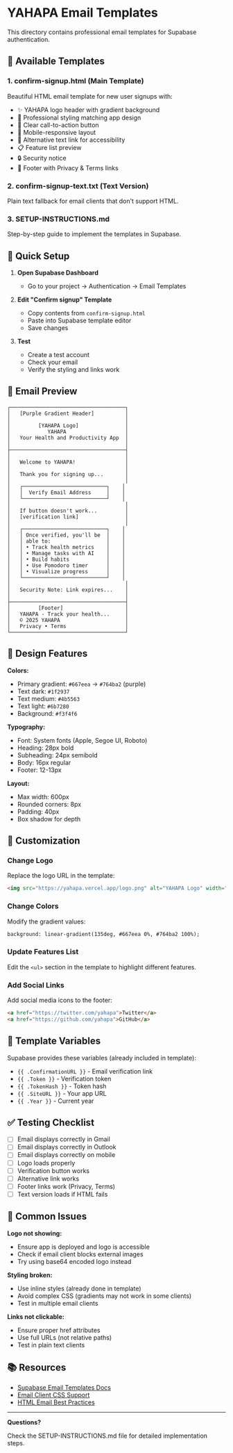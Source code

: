 # YAHAPA Email Templates

This directory contains professional email templates for Supabase authentication.

## 📧 Available Templates

### 1. **confirm-signup.html** (Main Template)
Beautiful HTML email template for new user signups with:
- ✨ YAHAPA logo header with gradient background
- 🎨 Professional styling matching app design
- 🔘 Clear call-to-action button
- 📱 Mobile-responsive layout
- 🔗 Alternative text link for accessibility
- 📋 Feature list preview
- 🔒 Security notice
- 🔗 Footer with Privacy & Terms links

### 2. **confirm-signup-text.txt** (Text Version)
Plain text fallback for email clients that don't support HTML.

### 3. **SETUP-INSTRUCTIONS.md**
Step-by-step guide to implement the templates in Supabase.

## 🚀 Quick Setup

1. **Open Supabase Dashboard**
   - Go to your project → Authentication → Email Templates

2. **Edit "Confirm signup" Template**
   - Copy contents from `confirm-signup.html`
   - Paste into Supabase template editor
   - Save changes

3. **Test**
   - Create a test account
   - Check your email
   - Verify the styling and links work

## 🎨 Email Preview

```
┌─────────────────────────────────────┐
│   [Purple Gradient Header]          │
│                                     │
│         [YAHAPA Logo]               │
│            YAHAPA                   │
│   Your Health and Productivity App  │
│                                     │
├─────────────────────────────────────┤
│                                     │
│   Welcome to YAHAPA!                │
│                                     │
│   Thank you for signing up...       │
│                                     │
│   ┌───────────────────────────┐    │
│   │  Verify Email Address     │    │
│   └───────────────────────────┘    │
│                                     │
│   If button doesn't work...         │
│   [verification link]               │
│                                     │
│   ┌───────────────────────────┐    │
│   │ Once verified, you'll be  │    │
│   │ able to:                  │    │
│   │ • Track health metrics    │    │
│   │ • Manage tasks with AI    │    │
│   │ • Build habits            │    │
│   │ • Use Pomodoro timer      │    │
│   │ • Visualize progress      │    │
│   └───────────────────────────┘    │
│                                     │
│   Security Note: Link expires...    │
│                                     │
├─────────────────────────────────────┤
│         [Footer]                    │
│   YAHAPA - Track your health...     │
│   © 2025 YAHAPA                     │
│   Privacy • Terms                   │
└─────────────────────────────────────┘
```

## 🎨 Design Features

**Colors:**
- Primary gradient: `#667eea` → `#764ba2` (purple)
- Text dark: `#1f2937`
- Text medium: `#4b5563`
- Text light: `#6b7280`
- Background: `#f3f4f6`

**Typography:**
- Font: System fonts (Apple, Segoe UI, Roboto)
- Heading: 28px bold
- Subheading: 24px semibold
- Body: 16px regular
- Footer: 12-13px

**Layout:**
- Max width: 600px
- Rounded corners: 8px
- Padding: 40px
- Box shadow for depth

## 🔧 Customization

### Change Logo
Replace the logo URL in the template:
```html
<img src="https://yahapa.vercel.app/logo.png" alt="YAHAPA Logo" width="80" height="80">
```

### Change Colors
Modify the gradient values:
```html
background: linear-gradient(135deg, #667eea 0%, #764ba2 100%);
```

### Update Features List
Edit the `<ul>` section in the template to highlight different features.

### Add Social Links
Add social media icons to the footer:
```html
<a href="https://twitter.com/yahapa">Twitter</a>
<a href="https://github.com/yahapa">GitHub</a>
```

## 📝 Template Variables

Supabase provides these variables (already included in template):

- `{{ .ConfirmationURL }}` - Email verification link
- `{{ .Token }}` - Verification token
- `{{ .TokenHash }}` - Token hash
- `{{ .SiteURL }}` - Your app URL
- `{{ .Year }}` - Current year

## ✅ Testing Checklist

- [ ] Email displays correctly in Gmail
- [ ] Email displays correctly in Outlook
- [ ] Email displays correctly on mobile
- [ ] Logo loads properly
- [ ] Verification button works
- [ ] Alternative link works
- [ ] Footer links work (Privacy, Terms)
- [ ] Text version loads if HTML fails

## 🐛 Common Issues

**Logo not showing:**
- Ensure app is deployed and logo is accessible
- Check if email client blocks external images
- Try using base64 encoded logo instead

**Styling broken:**
- Use inline styles (already done in template)
- Avoid complex CSS (gradients may not work in some clients)
- Test in multiple email clients

**Links not clickable:**
- Ensure proper href attributes
- Use full URLs (not relative paths)
- Test in plain text clients

## 📚 Resources

- [Supabase Email Templates Docs](https://supabase.com/docs/guides/auth/auth-email-templates)
- [Email Client CSS Support](https://www.caniemail.com/)
- [HTML Email Best Practices](https://templates.mailchimp.com/development/html/)

---

**Questions?**

Check the SETUP-INSTRUCTIONS.md file for detailed implementation steps.
